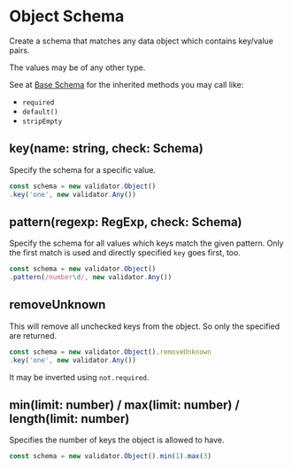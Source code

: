 # Object Schema

Create a schema that matches any data object which contains key/value pairs.

The values may be of any other type.

See at [Base Schema](base.md) for the inherited methods you may call like:
- `required`
- `default()`
- `stripEmpty`

## key(name: string, check: Schema)

Specify the schema for a specific value.

```js
const schema = new validator.Object()
.key('one', new validator.Any())
```

## pattern(regexp: RegExp, check: Schema)

Specify the schema for all values which keys match the given pattern. Only the first
match is used and directly specified `key` goes first, too.

```js
const schema = new validator.Object()
.pattern(/number\d/, new validator.Any())
```

## removeUnknown

This will remove all unchecked keys from the object. So only the specified are returned.

```js
const schema = new validator.Object().removeUnknown
.key('one', new validator.Any())
```

It may be inverted using `not.required`.

## min(limit: number) / max(limit: number) / length(limit: number)

Specifies the number of keys the object is allowed to have.

```js
const schema = new validator.Object().min(1).max(3)
```
